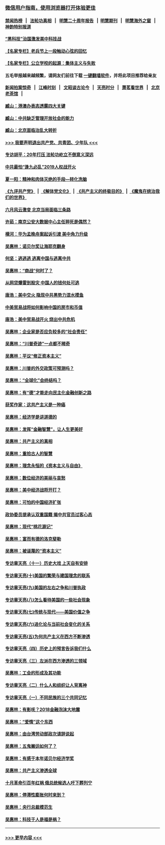 ### [微信用户指南，使用浏览器打开体验更佳](https://github.com/gfw-breaker/banned-news1/blob/master/indexes/wechat-guide.md?t=0)
#### [禁闻热榜](热点新闻.md?t=0)  &nbsp;&nbsp;|&nbsp;&nbsp; [法轮功真相](https://github.com/gfw-breaker/truth/blob/master/README.md?t=0) &nbsp;&nbsp;|&nbsp;&nbsp; [明慧二十周年报告](https://github.com/gfw-breaker/mh-reports/blob/master/README.md?t=0) &nbsp;&nbsp;|&nbsp;&nbsp;[明慧期刊](https://github.com/gfw-breaker/mh-qikan) &nbsp;&nbsp;|&nbsp;&nbsp; [明慧海外之窗](https://github.com/gfw-breaker/mh-news/blob/master/README.md?t=0) &nbsp;&nbsp;|&nbsp;&nbsp; [神韵特别报道](https://github.com/gfw-breaker/mh-news/blob/master/shenyun.md?t=0)
#### [“黑科技”治国激发美中科技战](../pages/nsc423/n11638056.md?t=02061733) 
#### [【名家专栏】老兵节上一段触动心弦的回忆](../pages/nsc423/n11646016.md?t=02061733) 
#### [【名家专栏】公立学校的起源：集体主义与失败](../pages/nsc423/n11601833.md?t=02061733) 
#### 五毛举报越来越频繁，请网友们前往下载 [一键翻墙软件](https://github.com/gfw-breaker/ssr-accounts)，并将此项目推荐给亲友
#### [新闻拍案惊奇](https://github.com/gfw-breaker/banned-news1/blob/master/pages/link4.md) &nbsp;&nbsp;|&nbsp;&nbsp; [江峰时刻](https://github.com/gfw-breaker/banned-news1/blob/master/pages/link4.md) &nbsp;&nbsp;|&nbsp;&nbsp; [文昭谈古论今](https://github.com/gfw-breaker/banned-news1/blob/master/pages/link4.md) &nbsp;&nbsp;|&nbsp;&nbsp; [天亮时分](https://github.com/gfw-breaker/banned-news1/blob/master/pages/link4.md) &nbsp;&nbsp;|&nbsp;&nbsp; [萧茗看世界](https://github.com/gfw-breaker/banned-news1/blob/master/pages/link4.md) &nbsp;&nbsp;|&nbsp;&nbsp; [北京老茶馆](https://github.com/gfw-breaker/banned-news1/blob/master/pages/link4.md) &nbsp;&nbsp;|&nbsp;&nbsp; 
#### [臧山：港澳办表态透露四大关键](../pages/nsc423/n11421628.md?t=02061733) 
#### [臧山：中共缺乏管理开放社会的能力](../pages/nsc423/n11407457.md?t=02061733) 
#### [臧山：北京面临治乱大转折](../pages/nsc423/n11406895.md?t=02061733) 
#### [>>> 我要声明退出共产党、共青团、少年队 <<<](https://github.com/begood0513/goodnews/blob/master/quit/letter.md) 
#### [专访胡平：20年打压 法轮功屹立不倒意义深远](../pages/nsc423/n11398800.md?t=02061733) 
#### [中共最怕“逢九必乱”2019人权战开火](../pages/nsc423/n11385248.md?t=02061733) 
#### [夏一阳：精神和肉体灭绝的手段—转化洗脑](../pages/nsc423/n11368250.md?t=02061733) 
#### [《九评共产党》](https://github.com/begood0513/9ping.md/blob/master/README.md) &nbsp;|&nbsp; [《解体党文化》](../../../../jtdwh.md/blob/master/README.md)  &nbsp;|&nbsp; [《共产主义的终极目的》](../../../../gczydzjmd.md/blob/master/README.md) &nbsp;|&nbsp; [《魔鬼在统治我们的世界》](../../../../mgztzwmdsj.md/blob/master/README.md) 
#### [六月风云激变 北京当局面临三条路](../pages/nsc423/n11313668.md?t=02061733) 
#### [许茹：南京公安大数据中心主任猝死是偶然？](../pages/nsc423/n11064744.md?t=02061733) 
#### [横河：华为孟晚舟案起诉引渡 美中角力升级](../pages/nsc423/n11027230.md?t=02061733) 
#### [吴惠林：诺贝尔奖让海耶克翻身](../pages/nsc423/n10890049.md?t=02061733) 
#### [何坚：逃逃逃 逃离中国与逃离中共](../pages/nsc423/n10592891.md?t=02061733) 
#### [吴惠林：“商战”何时了？](../pages/nsc423/n10573558.md?t=02061733) 
#### [从网贷爆雷到股灾 中国人的钱何处可逃](../pages/nsc423/n10572800.md?t=02061733) 
#### [唐浩：美中交火 隐现中共黑势力混水摸鱼](../pages/nsc423/n10544040.md?t=02061733) 
#### [中美贸易战将如何影响中国的房市和币值](../pages/nsc423/n10543697.md?t=02061733) 
#### [唐浩：美中贸易战开火 烧出中共危机](../pages/nsc423/n10540126.md?t=02061733) 
#### [吴惠林：企业家是否应负较多的“社会责任”](../pages/nsc423/n10535022.md?t=02061733) 
#### [吴惠林：“川普奇迹”一点都不稀奇](../pages/nsc423/n10512808.md?t=02061733) 
#### [吴惠林：平议“修正资本主义”](../pages/nsc423/n10495724.md?t=02061733) 
#### [吴惠林：川普的外交政策可预测吗？](../pages/nsc423/n10462387.md?t=02061733) 
#### [吴惠林：“全球化”会终结吗？](../pages/nsc423/n10452838.md?t=02061733) 
#### [吴惠林：有“德”才能走向民主化金融创新之路](../pages/nsc423/n10432292.md?t=02061733) 
#### [获奖作家：这共产主义是一种癌](../pages/nsc423/n10431541.md?t=02061733) 
#### [吴惠林：经济学是讲道德的](../pages/nsc423/n10398014.md?t=02061733) 
#### [吴惠林：发挥“金融智慧”，让人生更美好](../pages/nsc423/n10375019.md?t=02061733) 
#### [吴惠林：共产主义的真相](../pages/nsc423/n10351394.md?t=02061733) 
#### [吴惠林：重拾古人的智慧](../pages/nsc423/n10337691.md?t=02061733) 
#### [吴惠林：理念永恒的《资本主义与自由》](../pages/nsc423/n10316274.md?t=02061733) 
#### [吴惠林：数位经济的美丽与哀愁](../pages/nsc423/n10292946.md?t=02061733) 
#### [吴惠林：美中经济战将开打？](../pages/nsc423/n10258825.md?t=02061733) 
#### [吴惠林：可怕的中国经济扩张](../pages/nsc423/n10219147.md?t=02061733) 
#### [政协委员提承认双重国籍 揭中共官员过客心态](../pages/nsc423/n10208809.md?t=02061733) 
#### [吴惠林：现代“桃花源记”](../pages/nsc423/n10185234.md?t=02061733) 
#### [吴惠林：富而有德的洛克斐勒](../pages/nsc423/n10142264.md?t=02061733) 
#### [吴惠林：被诬蔑的“资本主义”](../pages/nsc423/n10124816.md?t=02061733) 
#### [专访章天亮（十一）历史大戏 上天自有安排](../pages/nsc423/n10094905.md?t=02061733) 
#### [专访章天亮(十)美国的繁荣与建国理念的联系](../pages/nsc423/n10094899.md?t=02061733) 
#### [专访章天亮(九)美国的左右之争和川普执政](../pages/nsc423/n10094889.md?t=02061733) 
#### [专访章天亮(八)怎么看待美国的一些社会现象](../pages/nsc423/n10094857.md?t=02061733) 
#### [专访章天亮(七)传统与现代——美国价值之争](../pages/nsc423/n10093140.md?t=02061733) 
#### [专访章天亮(六)进化论与当前社会变化的关系](../pages/nsc423/n10092036.md?t=02061733) 
#### [专访章天亮(五)为何共产主义在西方不断渗透](../pages/nsc423/n10083620.md?t=02061733) 
#### [专访章天亮（四）历史上的预言告诉我们什么](../pages/nsc423/n10083606.md?t=02061733) 
#### [专访章天亮（三）左派在西方渗透的三领域](../pages/nsc423/n10081115.md?t=02061733) 
#### [吴惠林：工会的形成及其功能](../pages/nsc423/n10080633.md?t=02061733) 
#### [专访章天亮（二）什么人和组织让人背离神](../pages/nsc423/n10076637.md?t=02061733) 
#### [专访章天亮（一）不同民族的三个共同记忆](../pages/nsc423/n10074188.md?t=02061733) 
#### [吴惠林：有影呒？2018金融泡沫大地震](../pages/nsc423/n10040534.md?t=02061733) 
#### [吴惠林：“爱情”这个东西](../pages/nsc423/n10019423.md?t=02061733) 
#### [吴惠林：由台湾劳动部政次请辞说起](../pages/nsc423/n9979679.md?t=02061733) 
#### [吴惠林：五鬼搬运如何了？](../pages/nsc423/n9925338.md?t=02061733) 
#### [吴惠林：有感于本年诺贝尔经济学奖](../pages/nsc423/n9871883.md?t=02061733) 
#### [吴惠林：共产主义渗透全球](../pages/nsc423/n9812748.md?t=02061733) 
#### [十月革命引百年红祸 俄总统候选人吁下葬列宁](../pages/nsc423/n9810182.md?t=02061733) 
#### [吴惠林：停滞性膨胀何时来到？](../pages/nsc423/n9764136.md?t=02061733) 
#### [吴惠林：央行总裁模范生](../pages/nsc423/n9728134.md?t=02061733) 
#### [吴惠林：科技于人是福是祸？](../pages/nsc423/n9672982.md?t=02061733) 

----
#### [ >>> 更早内容 <<< ](../indexes/nsc423-earlier.md)

